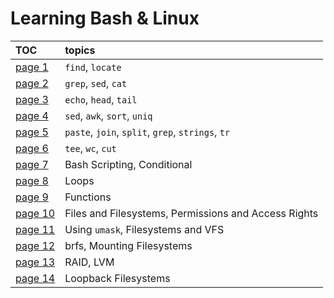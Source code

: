 # Learning Bash & Linux

| TOC                           |  topics |
|:------------------------------|:--------|
| [page 1](./pages/page_1.md)   | `find`, `locate`                                     |
| [page 2](./pages/page_2.md)   | `grep`, `sed`, `cat`                                 |
| [page 3](./pages/page_3.md)   | `echo`, `head`, `tail`                               |
| [page 4](./pages/page_4.md)   | `sed`, `awk`, `sort`, `uniq`                         |
| [page 5](./pages/page_5.md)   | `paste`, `join`, `split`, `grep`, `strings`, `tr`    |
| [page 6](./pages/page_6.md)   | `tee`, `wc`, `cut`                                   |
| [page 7](./pages/page_7.md)   | Bash Scripting, Conditional                          |
| [page 8](./pages/page_8.md)   | Loops                                                |
| [page 9](./pages/page_9.md)   | Functions                                            |
| [page 10](./pages/page_10.md) | Files and Filesystems, Permissions and Access Rights |
| [page 11](./pages/page_11.md) | Using `umask`, Filesystems and VFS                   |
| [page 12](./pages/page_12.md) | brfs, Mounting Filesystems                           |
| [page 13](./pages/page_13.md) | RAID, LVM                                            |
| [page 14](./pages/page_14.md) | Loopback Filesystems                                 |

